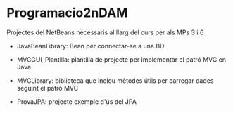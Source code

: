 # Programacio2nDAM
Projectes del NetBeans necessaris al llarg del curs per als MPs 3 i 6

- JavaBeanLibrary: Bean per connectar-se a una BD

- MVCGUI_Plantilla: plantilla de projecte per implementar el patró MVC en Java

- MVCLibrary: biblioteca que inclou mètodes útils per carregar dades seguint el patró MVC

- ProvaJPA: projecte exemple d'ús del JPA


